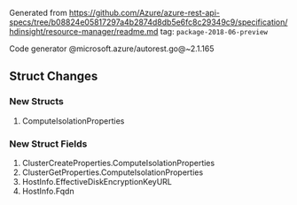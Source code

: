 Generated from https://github.com/Azure/azure-rest-api-specs/tree/b08824e05817297a4b2874d8db5e6fc8c29349c9/specification/hdinsight/resource-manager/readme.md tag: `package-2018-06-preview`

Code generator @microsoft.azure/autorest.go@~2.1.165

## Struct Changes

### New Structs

1. ComputeIsolationProperties

### New Struct Fields

1. ClusterCreateProperties.ComputeIsolationProperties
1. ClusterGetProperties.ComputeIsolationProperties
1. HostInfo.EffectiveDiskEncryptionKeyURL
1. HostInfo.Fqdn
